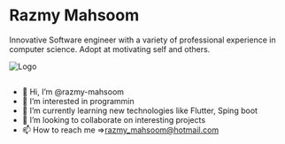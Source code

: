 
# Razmy Mahsoom

Innovative Software engineer with a variety of professional experience in computer science. Adopt at motivating self and others.


![Logo](https://avatars.githubusercontent.com/u/7481881?v=4)

    
## 

- 👋 Hi, I’m @razmy-mahsoom
- 👀 I’m interested in programmin
- 🌱 I’m currently learning new technologies like Flutter, Sping boot
- 💞️ I’m looking to collaborate on interesting projects
- 📫 How to reach me =>razmy_mahsoom@hotmail.com


  
<!---
razmy-mahsoom/razmy-mahsoom is a ✨ special ✨ repository because its `README.md` (this file) appears on your GitHub profile.
You can click the Preview link to take a look at your changes.
--->
